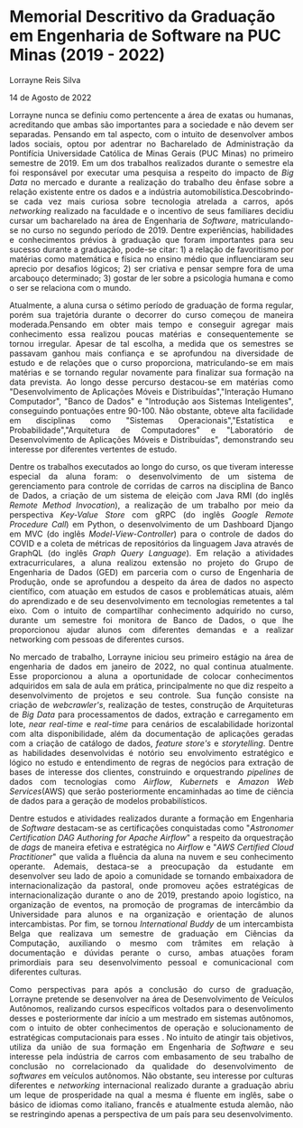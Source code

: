 
# Memorial Descritivo da Graduação em Engenharia de Software na PUC Minas (2019 - 2022)

Lorrayne Reis Silva

14 de Agosto de 2022

<div align="justify">

Lorrayne nunca se definiu como pertencente a área de exatas ou humanas, acreditando que ambas são importantes para a sociedade e não devem ser separadas. Pensando em tal aspecto, com o intuito de desenvolver ambos lados sociais, optou por adentrar no Bacharelado de Administração da Pontifícia Universidade Católica de Minas Gerais (PUC Minas) no primeiro semestre de 2019. Em um dos trabalhos realizados durante o semestre ela foi responsável por executar uma pesquisa a respeito do impacto de *Big Data* no mercado e durante a realização do trabalho deu ênfase sobre a relação existente entre os dados e a indústria automobilística.Descobrindo-se cada vez mais curiosa sobre tecnologia atrelada a carros, após *networking* realizado na faculdade e o incentivo de seus familiares decidiu cursar um bacharelado na área de Engenharia de *Software*, matriculando-se no curso no segundo período de 2019. Dentre experiências, habilidades e conhecimentos prévios à graduação que foram importantes para seu sucesso durante a graduação, pode-se citar: 1) a relação de favoritismo por matérias como matemática e física no ensino médio que influenciaram seu aprecio por desafios lógicos; 2) ser criativa e pensar sempre fora de uma arcabouço determinado; 3) gostar de ler sobre a psicologia humana e como o ser se relaciona com o mundo.

Atualmente, a aluna cursa o sétimo período de graduação de forma regular, porém sua trajetória durante o decorrer do curso começou de maneira moderada.Pensando em obter mais tempo e conseguir agregar mais conhecimento essa realizou poucas matérias e consequentemente se tornou irregular. Apesar de tal escolha, a medida que os semestres se passavam ganhou mais confiança e se aprofundou na diversidade de estudo e de relações que o curso proporciona, matriculando-se em mais matérias e se tornando regular novamente para finalizar sua formação na data prevista. Ao longo desse percurso destacou-se em matérias como "Desenvolvimento de Aplicações Móveis e Distribuídas","Interação Humano Computador", "Banco de Dados" e "Introdução aos Sistemas Inteligentes", conseguindo pontuações entre 90-100. Não obstante, obteve alta facilidade em disciplinas como "Sistemas Operacionais","Estatística e Probabilidade","Arquitetura de Computadores" e "Laboratório de Desenvolvimento de Aplicações Móveis e Distribuídas", demonstrando seu interesse por diferentes vertentes de estudo.

Dentre os trabalhos executados ao longo do curso, os que tiveram interesse especial da aluna foram: o desenvolvimento de um sistema de gerenciamento para controle de  corridas de carros na disciplina de Banco de Dados, a criação de um sistema de eleição com Java RMI (do inglês *Remote Method Invocation*), a realização de um trabalho por meio da perspectiva *Key-Value Store* com gRPC (do inglês *Google Remote Procedure Call*) em Python, o desenvolvimento de um Dashboard Django em MVC (do inglês *Model-View-Controller*) para o controle de dados do COVID e a coleta de métricas de repositórios da linguagem Java através de GraphQL (do inglês *Graph Query Language*). Em relação a atividades extracurriculares, a aluna realizou extensão no projeto do Grupo de Engenharia de Dados (GED) em parceria com o curso de Engenharia de Produção, onde se aprofundou a despeito da área de dados no aspecto científico, com atuação em estudos de casos e problemáticas atuais, além do aprendizado e de seu desenvolvimento em tecnologias remetentes a tal eixo. Com o intuito de compartilhar conhecimento adquirido no curso, durante um semestre foi monitora de Banco de Dados, o que lhe proporcionou ajudar alunos com diferentes demandas e a realizar networking com pessoas de diferentes cursos.

No mercado de trabalho, Lorrayne iniciou seu primeiro estágio na área de engenharia de dados em janeiro de 2022, no qual continua atualmente. Esse proporcionou a aluna a oportunidade de colocar conhecimentos adquiridos em sala de aula em prática, principalmente no que diz respeito a desenvolvimento de projetos e seu controle. Sua função consiste na criação de *webcrawler's*, realização de testes, construção de Arquiteturas de *Big Data* para processamentos de dados, extração e carregamento em lote, *near real-time* e *real-time* para cenários de escalabilidade horizontal com alta disponibilidade, além da documentação de aplicações geradas com a criação de catálogo de dados, *feature store's* e *storytelling*. Dentre as habilidades desenvolvidas é notório seu envolvimento estratégico e lógico no estudo e entendimento de regras de negócios para extração de bases de interesse dos clientes, construindo e orquestrando *pipelines* de dados com tecnologias como *Airflow*, *Kubernets* e *Amazon Web Services*(AWS) que serão posteriormente encaminhadas ao time de ciência de dados para a geração de modelos probabilísticos.
 
Dentre estudos e atividades realizados durante a formação em Engenharia de *Software* destacam-se as certificações conquistadas como "*Astronomer Certification DAG Authoring for Apache Airflow*" a respeito da orquestração de *dags* de maneira efetiva e estratégica no *Airflow* e "*AWS Certified Cloud Practitioner*" que valida a fluência da aluna na nuvem e seu conhecimento operante. Ademais, destaca-se a preocupação da estudante em desenvolver seu lado de apoio a comunidade se tornando embaixadora de internacionalização da pastoral, onde promoveu ações estratégicas de internacionalização durante o ano de 2019, prestando apoio logístico, na organização de eventos, na promoção de programas de intercâmbio da Universidade para alunos e na organização e orientação de alunos intercambistas. Por fim, se tornou *International Buddy* de um intercambista Belga que realizava um semestre de graduação em Ciências da Computação, auxiliando o mesmo com trâmites em relação à documentação e dúvidas perante o curso, ambas atuações foram primordiais para seu desenvolvimento pessoal e comunicacional com diferentes culturas. 

Como perspectivas para após a conclusão do curso de graduação, Lorrayne pretende se desenvolver na área de Desenvolvimento de Veículos Autônomos, realizando cursos específicos voltados para o desenvolimento desses e posteriormente dar início a um mestrado em sistemas autônomos, com o intuito de obter conhecimentos de operação e solucionamento de estratégicas computacionais para esses . No intuito de atingir tais objetivos, utiliza da união de sua formação em Engenharia de *Software* e seu interesse pela indústria de carros com embasamento de seu trabalho de conclusão no correlacionado da qualidade do desenvolvimento de *softwares*  em veículos autônomos. Não obstante, seu interesse por culturas diferentes e *networking* internacional realizado durante a graduação abriu um leque de prosperidade na qual a mesma é fluente em inglês, sabe o básico de idiomas como italiano, francês e atualmente estuda alemão, não se restringindo apenas a perspectiva de um país para seu desenvolvimento.


</div>

